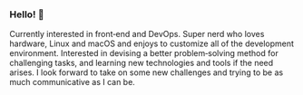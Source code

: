 ### Hello! 👋 

Currently interested in front‑end and DevOps. Super nerd who loves hardware, Linux and macOS and enjoys to customize all of the development
environment. Interested in devising a better problem‑solving method for challenging tasks, and learning new technologies and tools if the need
arises. I look forward to take on some new challenges and trying to be as much communicative as I can be.

<!--
**michal-cieslik/michal-cieslik** is a ✨ _special_ ✨ repository because its `README.md` (this file) appears on your GitHub profile.

Here are some ideas to get you started:

- 🔭 I’m currently working on ...
- 🌱 I’m currently learning ...
- 👯 I’m looking to collaborate on ...
- 🤔 I’m looking for help with ...
- 💬 Ask me about ...
- 📫 How to reach me: ...
- 😄 Pronouns: ...
- ⚡ Fun fact: ...
🌱 Currently learning: ES6/React
-->
